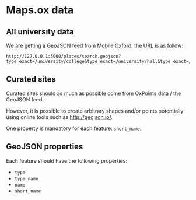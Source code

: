 Maps.ox data
============

All university data
-------------------

We are getting a GeoJSON feed from Mobile Oxford, the URL is as follow:

    http://127.0.0.1:5000/places/search.geojson?type_exact=/university/college&type_exact=/university/hall&type_exact=/university/department&type_exact=/university/building&type_exact=/university/library&type_exact=/university/site&type_exact=/university/museum&count=5000

Curated sites
-------------

Curated sites should as much as possible come from OxPoints data / the GeoJSON feed.

However, it is possible to create arbitrary shapes and/or points potentially using online tools such as http://geojson.io/.

One property is mandatory for each feature: `short_name`.

GeoJSON properties
------------------

Each feature should have the following properties:

* `type`
* `type_name`
* `name`
* `short_name`
